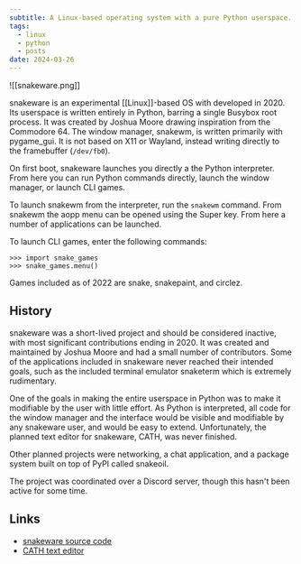 ```yaml
---
subtitle: A Linux-based operating system with a pure Python userspace.
tags:
  - linux
  - python
  - posts
date: 2024-03-26
---
```

![[snakeware.png]]

snakeware is an experimental [[Linux]]-based OS with developed in 2020.  Its userspace is written entirely in Python, barring a single Busybox root process.  It was created by Joshua Moore drawing inspiration from the Commodore 64.  The window manager, snakewm, is written primarily with pygame_gui.  It is not based on X11 or Wayland, instead writing directly to the framebuffer (`/dev/fb0`).

On first boot, snakeware launches you directly a the Python interpreter.  From here you can run Python commands directly, launch the window manager, or launch CLI games.

To launch snakewm from the interpreter, run the `snakewm` command.  From snakewm the aopp menu can be opened using the Super key.  From here a number of applications can be launched.

To launch CLI games, enter the following commands:
```
>>> import snake_games
>>> snake_games.menu()
```
Games included as of 2022 are snake, snakepaint, and circlez.

## History

snakeware was a short-lived project and should be considered inactive, with most significant contributions ending in 2020.  It was created and maintained by Joshua Moore and had a small number of contributors.  Some of the applications included in snakeware never reached their intended goals, such as the included terminal emulator snaketerm which is extremely rudimentary.

One of the goals in making the entire userspace in Python was to make it modifiable by the user with little effort.  As Python is interpreted, all code for the window manager and the interface would be visible and modifiable by any snakeware user, and would be easy to extend.  Unfortunately, the planned text editor for snakeware, CATH, was never finished.

Other planned projects were networking, a chat application, and a package system built on top of PyPI called snakeoil.

The project was coordinated over a Discord server, though this hasn't been active for some time.

## Links
 - [snakeware source code](https://github.com/joshiemoore/snakeware)
 - [CATH text editor](https://github.com/Cyppa/CATH-for-Snakeware)

